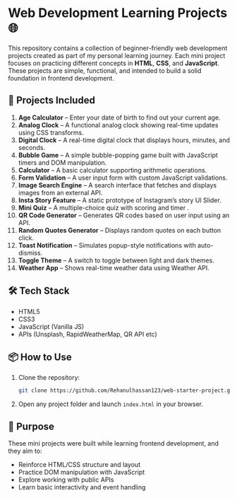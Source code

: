 # Web Development Learning Projects 🌐

This repository contains a collection of beginner-friendly web development projects created as part of my personal learning journey. Each mini project focuses on practicing different concepts in **HTML**, **CSS**, and **JavaScript**. These projects are simple, functional, and intended to build a solid foundation in frontend development.

## 📁 Projects Included

1. **Age Calculator** – Enter your date of birth to find out your current age.
2. **Analog Clock** – A functional analog clock showing real-time updates using CSS transforms.
3. **Digital Clock** – A real-time digital clock that displays hours, minutes, and seconds.
4. **Bubble Game** – A simple bubble-popping game built with JavaScript timers and DOM manipulation.
5. **Calculator** – A basic calculator supporting arithmetic operations.
6. **Form Validation** – A user input form with custom JavaScript validations.
7. **Image Search Engine** – A search interface that fetches and displays images from an external API.
8. **Insta Story Feature** – A static prototype of Instagram’s story UI Slider.
9. **Mini Quiz** – A multiple-choice quiz with scoring and timer .
10. **QR Code Generator** – Generates QR codes based on user input using an API.
11. **Random Quotes Generator** – Displays random quotes on each button click.
12. **Toast Notification** – Simulates popup-style notifications with auto-dismiss.
13. **Toggle Theme** – A switch to toggle between light and dark themes.
14. **Weather App** – Shows real-time weather data using Weather API.

## 🛠️ Tech Stack

- HTML5
- CSS3
- JavaScript (Vanilla JS)
- APIs (Unsplash, RapidWeatherMap, QR API etc)

## 📦 How to Use

1. Clone the repository:

   ```bash
   git clone https://github.com/Rehanulhassan123/web-starter-project.git
   ```

2. Open any project folder and launch `index.html` in your browser.

## 🎯 Purpose

These mini projects were built while learning frontend development, and they aim to:

- Reinforce HTML/CSS structure and layout
- Practice DOM manipulation with JavaScript
- Explore working with public APIs
- Learn basic interactivity and event handling
